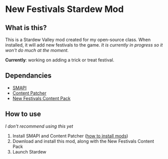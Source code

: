 # New Festivals Stardew Mod
## What is this?
This is a Stardew Valley mod created for my open-source class. When installed, it will add new festivals to the game. *It is currently in progress so it won't do much at the moment.*

**Currently**: working on adding a trick or treat festival. 
## Dependancies
* [SMAPI](https://smapi.io/)
* [Content Patcher](https://www.nexusmods.com/stardewvalley/mods/1915)
* [New Festivals Content Pack](https://github.com/ellidelli/New-Festivals-Content-Pack)


## How to use
*I don't recommend using this yet*

1. Install SMAPI and Content Patcher ([how to install mods](https://stardewvalleywiki.com/Modding:Player_Guide/Getting_Started))
2. Download and install this mod, along with the New Festivals Content Pack
3. Launch Stardew
